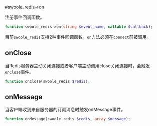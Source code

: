 #swoole_redis->on

注册事件回调函数。
```php
function swoole_redis->on(string $event_name, callable $callback);
```
目前`swoole_redis`支持2种事件回调函数。`on`方法必须在`connect`前被调用。

onClose
-----
当Redis服务器主动关闭连接或者客户端主动调用close关闭连接时，会触发`onClose`事件。

```php
function onClose(swoole_redis $redis);
```

onMessage
----
当客户端收到来自服务器的订阅消息时触发onMessage事件。
```php
function onMessage(swoole_redis $redis, array $message);
```